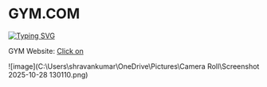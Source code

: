 # GYM.COM

<a href="https://www.linkedin.com/in/shravankumarvijay/" align="center"><img src="https://readme-typing-svg.demolab.com?font=Fira+Code&pause=1000&color=DEF72C&random=false&center=true&width=1000&lines=Hi%2C+there.+If+you+like+GYM+Website,+give+it+a+Star" alt="Typing SVG" /></a>

GYM Website: [Click on](https://github.com/shravanvc/gym.com/)

![image](C:\Users\shravankumar\OneDrive\Pictures\Camera Roll\Screenshot 2025-10-28 130110.png)
